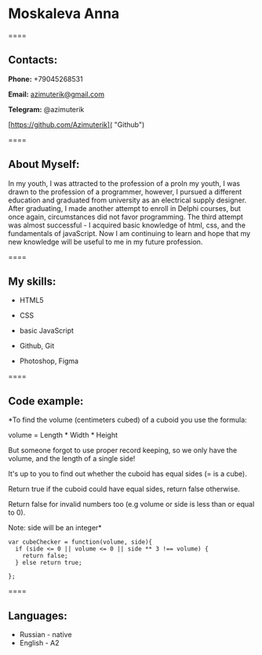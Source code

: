 # Moskaleva Anna
====

## Contacts:
**Phone:** +79045268531

**Email:** azimuterik@gmail.com

**Telegram:** @azimuterik

[https://github.com/Azimuterik]( "Github") 

====
 ## About Myself:

 In my youth, I was attracted to the profession of a proIn my youth, I was drawn to the profession of a programmer, however, I pursued a different education and graduated from university as an electrical supply designer.
 After graduating, I made another attempt to enroll in Delphi courses, but once again, circumstances did not favor programming. The third attempt was almost successful - I acquired basic knowledge of html, css, and the fundamentals of javaScript. 
 Now I am continuing to learn and hope that my new knowledge will be useful to me in my future profession.

====

## My skills:

+ HTML5

+ CSS

+ basic JavaScript

+ Github, Git

+ Photoshop, Figma

====

## Code example:

*To find the volume (centimeters cubed) of a cuboid you use the formula:

volume = Length * Width * Height

But someone forgot to use proper record keeping, so we only have the volume, and the length of a single side!

It's up to you to find out whether the cuboid has equal sides (= is a cube).

Return true if the cuboid could have equal sides, return false otherwise.

Return false for invalid numbers too (e.g volume or side is less than or equal to 0).

Note: side will be an integer*

```
var cubeChecker = function(volume, side){
  if (side <= 0 || volume <= 0 || side ** 3 !== volume) { 
    return false;
  } else return true;
    
}; 
```
====

## Languages: 
* Russian - native
* English - A2